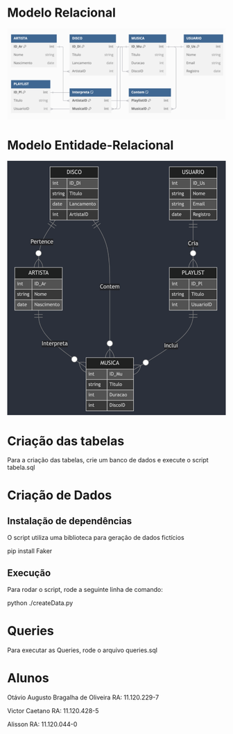 # Modelo Relacional

![Modelo Relacional](ModeloRelacional.png)

# Modelo Entidade-Relacional

![Modelo Entidade-Relacional](ModeloEntidade-Relacional.png)

# Criação das tabelas

Para a criação das tabelas, crie um banco de dados e execute o script tabela.sql

# Criação de Dados

## Instalação de dependências

O script utiliza uma biblioteca para geração de dados fictícios

pip install Faker

## Execução

Para rodar o script, rode a seguinte linha de comando:

python ./createData.py

# Queries

Para executar as Queries, rode o arquivo queries.sql

# Alunos

Otávio Augusto Bragalha de Oliveira RA: 11.120.229-7

Victor Caetano RA: 11.120.428-5

Alisson RA: 11.120.044-0

